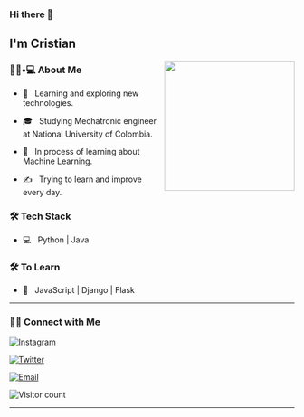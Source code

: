 ### Hi there 👋<h2> I'm Cristian</h2>

<img align='right' src="https://media.giphy.com/media/M9gbBd9nbDrOTu1Mqx/giphy.gif" width="230">

<h3> 👨🏻•💻 About Me </h3>



- 🤔 &nbsp; Learning and exploring new technologies.

- 🎓 &nbsp; Studying Mechatronic engineer at National University of Colombia.

- 🌱 &nbsp; In process of learning about Machine Learning.

- ✍️ &nbsp; Trying to learn and improve every day.



<h3>🛠 Tech Stack</h3>



- 💻 &nbsp; Python | Java 

<!--

- 🖥 &nbsp; Illustrator| Photoshop

-->



<h3>🛠 To Learn</h3>

- 🔧 &nbsp; JavaScript | Django | Flask





<hr>



<h3> 🤝🏻 Connect with Me </h3>





<p align="center">

<a href="https://www.instagram.com/xxtivn/"><img alt="Instagram" src="https://img.shields.io/badge/Instagram-xxtivn-black?style=flat-square&logo=instagram"></a>

<a href="https://twitter.com/xxtivn_"><img alt="Twitter" src="https://img.shields.io/badge/Twitter-xxtivn_-black?style=flat-square&logo=twitter"></a>

<a href="cristianmartinez1700@gmail.com"><img alt="Email" src="https://img.shields.io/badge/Email-cristianmartinez1700@gmail.com-blue?style=flat-square&logo=gmail"></a>

</p>





![Visitor count](https://visitor-badge.laobi.icu/badge?page_id=CrisMB17.CrisMB17)





<hr>
